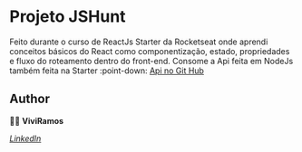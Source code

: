 # Projeto JSHunt

Feito durante o curso de ReactJs Starter da Rocketseat onde aprendi conceitos básicos do React como componentização,
estado, propriedades e fluxo do roteamento dentro do front-end. 
Consome a Api feita em NodeJs também feita na Starter :point-down:
[Api no Git Hub](https://github.com/Vivi3008/NodeJs)


## Author 
:woman_technologist: **ViviRamos**

[*LinkedIn*](https://linkedin.com/in/viviane-ramos-luz-346169187)